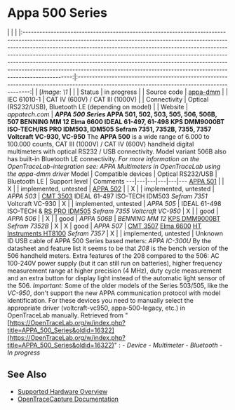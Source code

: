 # Appa 500 Series
| | | |:-----------------------------------------------------------------------------------------------------------------------------------------------------------------------------------------------------------------------------------------------------------------------------------------------------------------------------------------------------------------------------------------------------------------------------------------------------------------------------------------------------:|:-------------------------------------------------------------------------------------------------------------------------------------------:| | [*Image: \1* | | | Status | in progress | | Source code | [appa-dmm](http://github.com/OpenTraceLab/?p=OpenTraceCapture.git;a=tree;f=src/hardware/appa-dmm) | | IEC 61010-1 | CAT IV (600V) / CAT III (1000V) | | Connectivity | Optical (RS232/USB), Bluetooth LE (depending on model) | | Website | *appatech.com* | **_APPA 500 Series_ APPA 501, 502, 503, 505, 506, 506B, 507 BENNING MM 12 Elma 6600 IDEAL 61-497, 61-498 KPS DMM9000BT ISO-TECH/RS PRO IDM503, IDM505 Sefram 7351, 7352B, 7355, 7357 Voltcraft VC-930, VC-950** The **APPA 500** is a wide range of 6.000 to 100.000 counts, CAT III (1000V) / CAT IV (600V) handheld digital multimeters with optical RS232 / USB connectivity. Model variant 506B also has built-in Bluetooth LE connectivity. *For more information on the OpenTraceLab-integration see: *APPA Multimeters in OpenTraceLab using the appa-dmm driver**  Model | Compatible devices | Optical RS232/USB | Bluetooth LE | Support level | Comments
---|---|---|---|---|---
[APPA 501](http://www.appa.com.ua/product/appa-501) |  | X |  | implemented, untested |
[APPA 502](http://www.appa.com.ua/product/appa-502) |  | X |  | implemented, untested |
*APPA 503* | [CMT 3503](https://www.cosinus.de/?artnr=9998402138)
IDEAL 61-497
ISO-TECH IDM503
*Sefram 7351*
Voltcraft VC-930 | X |  | implemented, untested |
*APPA 505* | IDEAL 61-498
ISO-TECH & [RS PRO IDM505](https://www.rsonline-privat.de/Products/ProductDetail/RS-PRO-IDM505-Digital-Multimeter-1000V-ac-10A-ac-40M-Kat-III-Kat-IV-1241960)
*Sefram 7355*
*Voltcraft VC-950* | X |  | good |
*APPA 506* |  | X |  | good |
*APPA 506B* | *BENNING MM 12*
[KPS DMM9000BT](https://kps-intl.com/na/en/product-list/content/192E036f8140)
*Sefram 7352B* | X | X | good |
*APPA 507* | [CMT 3507](https://www.cosinus.de/?artnr=9998402140)
[Elma 6600](https://elma-instruments.com/products/elma-6600-automation-multimeter.aspx)
[HT Instruments HT8100](https://ht-instruments.de/produkte/multimeter/ht8100/)
*Sefram 7357* | X |  | implemented, untested | Unknown ID
USB cable of APPA 500 Series based meters: *APPA IC-300U* By the datasheet and feature list it seems to be that *208* is the bench version of the 506 handheld meters. Extra features of the 208 compared to the 506: AC 100-240V power supply (but it can still run on batteries), higher frequency measurement range at higher precision (4 MHz), duty cycle measurement and an extra button for display light instead of the automatic light sensor of the 506. *Important:* Some of the older models of the Series 503/505, like the *VC-950*, don't support the new APPA communication protocol with model identification. For these devices you need to manually select the appropriate driver (voltcraft-vc950, appa-500-legacy, etc.) in OpenTraceLab manually.
Retrieved from "[https://OpenTraceLab.org/w/index.php?title=APPA_500_Series&oldid=16322](https://OpenTraceLab.org/w/index.php?title=APPA_500_Series&oldid=16322)"
: \- *Device* \- *Multimeter* \- *Bluetooth* \- *In progress*
## See Also
- [Supported Hardware Overview](../supported-hardware.md)
- [OpenTraceCapture Documentation](../../opentracecapture/overview.md)
